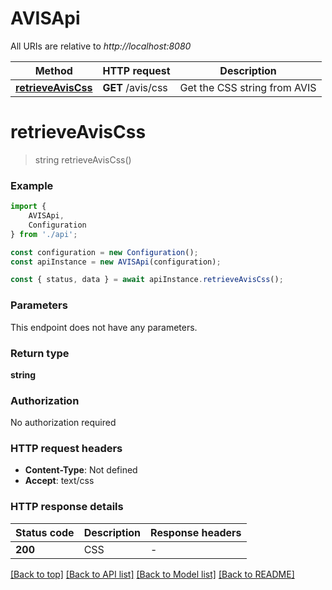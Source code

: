# AVISApi

All URIs are relative to *http://localhost:8080*

|Method | HTTP request | Description|
|------------- | ------------- | -------------|
|[**retrieveAvisCss**](#retrieveaviscss) | **GET** /avis/css | Get the CSS string from AVIS|

# **retrieveAvisCss**
> string retrieveAvisCss()


### Example

```typescript
import {
    AVISApi,
    Configuration
} from './api';

const configuration = new Configuration();
const apiInstance = new AVISApi(configuration);

const { status, data } = await apiInstance.retrieveAvisCss();
```

### Parameters
This endpoint does not have any parameters.


### Return type

**string**

### Authorization

No authorization required

### HTTP request headers

 - **Content-Type**: Not defined
 - **Accept**: text/css


### HTTP response details
| Status code | Description | Response headers |
|-------------|-------------|------------------|
|**200** | CSS |  -  |

[[Back to top]](#) [[Back to API list]](../README.md#documentation-for-api-endpoints) [[Back to Model list]](../README.md#documentation-for-models) [[Back to README]](../README.md)

